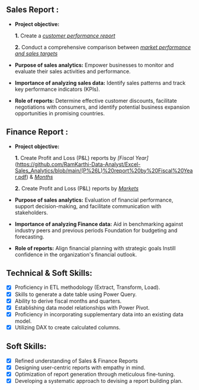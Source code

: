 ## Sales Report :


- **Project objective:** 

    **1.** Create a _[customer performance report](https://github.com/RamKarthi-Data-Analyst/Excel-Sales_Analytics/blob/main/Customer%20Performance%20Report.pdf)_ 

    **2.** Conduct a comprehensive comparison between _[market performance and sales targets]([https://github.com/KirandeepMarala/Excel-Sales_Analysis/blob/main/Customer%20Performance%20Report.pdf](https://github.com/RamKarthi-Data-Analyst/Excel-Sales_Analytics/blob/main/Market%20Performance%20vs%20Target.pdf))_

- **Purpose of sales analytics:** Empower businesses to monitor and evaluate their sales activities and performance.

- **Importance of analyzing sales data:** Identify sales patterns and track key performance indicators (KPIs).

- **Role of reports:** Determine effective customer discounts, facilitate negotiations with consumers, and identify potential business expansion opportunities in promising countries.


## Finance Report :

- **Project objective:** 

    **1.** Create Profit and Loss (P&L) reports by _[Fiscal Year]_(https://github.com/RamKarthi-Data-Analyst/Excel-Sales_Analytics/blob/main/(P%26L)%20report%20by%20Fiscal%20Year.pdf) & _[Months](https://github.com/RamKarthi-Data-Analyst/Excel-Sales_Analytics/blob/main/(P%26L)%20report%20by%20Fiscal%20Month.pdf)_ 

   **2.** Create Profit and Loss (P&L) reports by _[Markets](https://github.com/RamKarthi-Data-Analyst/Excel-Sales_Analytics/blob/main/(P%26L)%20report%20by%20Market.pdf)_

- **Purpose of sales analytics:** Evaluation of financial performance, support decision-making, and facilitate communication with stakeholders.

- **Importance of analyzing Finance data:** Aid in benchmarking against industry peers and previous periods Foundation for budgeting and forecasting.

- **Role of reports:** Align financial planning with strategic goals Instill confidence in the organization's financial outlook.


## Technical & Soft Skills:
- [x]	Proficiency in ETL methodology (Extract, Transform, Load).
- [x]	Skills to generate a date table using Power Query.
- [x]	Ability to derive fiscal months and quarters.
- [x]	Establishing data model relationships with Power Pivot.
- [x]	Proficiency in incorporating supplementary data into an existing data model.
- [x]	Utilizing DAX to create calculated columns.

## Soft Skills:
- [x]	Refined understanding of Sales & Finance Reports
- [x]	Designing user-centric reports with empathy in mind.
- [x]	Optimization of report generation through meticulous fine-tuning.
- [x]	Developing a systematic approach to devising a report building plan.
